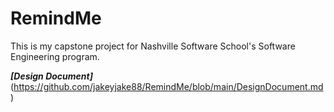 # RemindMe
This is my capstone project for Nashville Software School's Software Engineering program.

***[Design Document]***(https://github.com/jakeyjake88/RemindMe/blob/main/DesignDocument.md)


